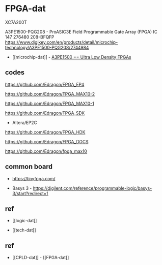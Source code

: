 # FPGA-dat

XC7A200T

A3PE1500-PQG208 - ProASIC3E Field Programmable Gate Array (FPGA) IC 147 276480 208-BFQFP
https://www.digikey.com/en/products/detail/microchip-technology/A3PE1500-PQG208/2744984



- [[microchip-dat]] - [A3PE1500 == Ultra Low Density FPGAs](https://www.microchip.com/en-us/product/a3pe1500)

## codes 

https://github.com/Edragon/FPGA_EP4

https://github.com/Edragon/FPGA_MAX10-2

https://github.com/Edragon/FPGA_MAX10-1

https://github.com/Edragon/FPGA_SDK
- Altera/EP2C

https://github.com/Edragon/FPGA_HDK

https://github.com/Edragon/FPGA_DOCS

https://github.com/Edragon/fpga_max10




## common board 

- https://tinyfpga.com/

- Basys 3 - https://digilent.com/reference/programmable-logic/basys-3/start?redirect=1



## ref 

- [[logic-dat]]

- [[tech-dat]]


## ref 

- [[CPLD-dat]] - [[FPGA-dat]]